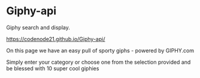 # Giphy-api
Giphy search and display.

https://codenode21.github.io/Giphy-api/

On this page we have an easy pull of sporty giphs - powered by GIPHY.com

Simply enter your category or choose one from the selection provided and be blessed with 10 super cool giphies










